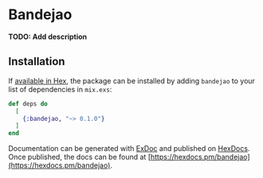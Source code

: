 # Bandejao

**TODO: Add description**

## Installation

If [available in Hex](https://hex.pm/docs/publish), the package can be installed
by adding `bandejao` to your list of dependencies in `mix.exs`:

```elixir
def deps do
  [
    {:bandejao, "~> 0.1.0"}
  ]
end
```

Documentation can be generated with [ExDoc](https://github.com/elixir-lang/ex_doc)
and published on [HexDocs](https://hexdocs.pm). Once published, the docs can
be found at [https://hexdocs.pm/bandejao](https://hexdocs.pm/bandejao).

